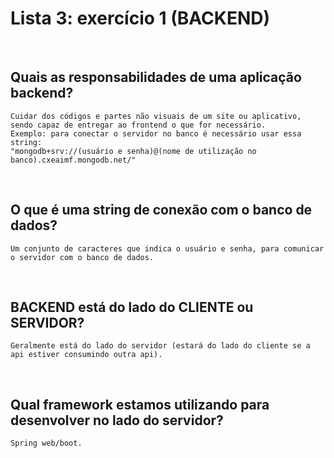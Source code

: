 # Lista 3: exercício 1 (BACKEND)
<br>

## Quais as responsabilidades de uma aplicação backend?
    Cuidar dos códigos e partes não visuais de um site ou aplicativo, sendo capaz de entregar ao frontend o que for necessário.
    Exemplo: para conectar o servidor no banco é necessário usar essa string:
    "mongodb+srv://(usuário e senha)@(nome de utilização no banco).cxeaimf.mongodb.net/"
<br>

## O que é uma string de conexão com o banco de dados?
    Um conjunto de caracteres que indica o usuário e senha, para comunicar o servidor com o banco de dados.
<br>

## BACKEND está do lado do CLIENTE ou SERVIDOR?
    Geralmente está do lado do servidor (estará do lado do cliente se a api estiver consumindo outra api).
<br>

## Qual framework estamos utilizando para desenvolver no lado do servidor?
    Spring web/boot.